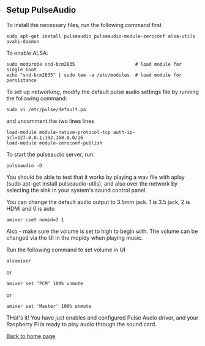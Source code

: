 ## Setup PulseAudio

To install the necessary files, run the following command first
```
sudo apt-get install pulseaudio pulseaudio-module-zeroconf alsa-utils avahi-daemon
```

To enable ALSA:
```
sudo modprobe snd-bcm2835                      # load module for single boot
echo "snd-bcm2835" | sudo tee -a /etc/modules  # load module for persistance
```

To set up networking, modify the default pulse audio settings file by running the following command:

```
sudo vi /etc/pulse/default.pa
```

and uncomment the two lines lines

```
load-module module-native-protocol-tcp auth-ip-acl=127.0.0.1;192.168.0.0/16
load-module module-zeroconf-publish
```

To start the pulseaudio server, run:
```
pulseaudio -D
```

You should be able to test that it works by playing a wav file with aplay (sudo apt-get install pulseaudio-utils), and also over the network by selecting the sink in your system's sound control panel.

You can change the default audio output to 3.5mm jack. 1 is 3.5 jack, 2 is HDMI and 0 is auto
```
amixer cset numid=3 1
```

Also - make sure the volume is set to high to begin with. The volume can be changed via the UI in the mopidy when playing music.

Run the following command to set volume in UI
```
alsamixer
```
or 

```
amixer set ‘PCM’ 100% unmute
```

or

```
amixer set 'Master' 100% unmute
```

THat's it! You have just enables and configured Pulse Audio driver, and your Raspberry Pi is ready to play audio through the sound card.

[Back to home page](README.md)
